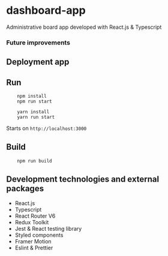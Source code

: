 # dashboard-app
Administrative board app developed with React.js & Typescript

### Future improvements

## Deployment app

## Run

```
    npm install
    npm run start
```

```
    yarn install
    yarn run start
```


Starts on `http://localhost:3000`

## Build

```
    npm run build
```

## Development technologies and external packages

- React.js
- Typescript
- React Router V6
- Redux Toolkit
- Jest & React testing library
- Styled components 
- Framer Motion
- Eslint & Prettier

